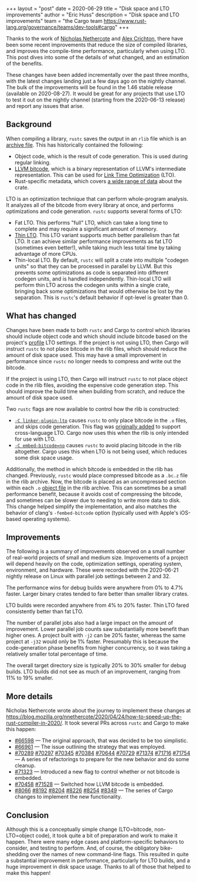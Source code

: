 +++
layout = "post"
date = 2020-06-29
title = "Disk space and LTO improvements"
author = "Eric Huss"
description = "Disk space and LTO improvements"
team = "the Cargo team <https://www.rust-lang.org/governance/teams/dev-tools#cargo>"
+++

Thanks to the work of [Nicholas Nethercote] and [Alex Crichton], there have been some recent improvements that reduce the size of compiled libraries, and improves the compile-time performance, particularly when using LTO. This post dives into some of the details of what changed, and an estimation of the benefits.

These changes have been added incrementally over the past three months, with the latest changes landing just a few days ago on the nightly channel. The bulk of the improvements will be found in the 1.46 stable release (available on 2020-08-27). It would be great for any projects that use LTO to test it out on the nightly channel (starting from the 2020-06-13 release) and report any issues that arise.

[Nicholas Nethercote]: https://github.com/nnethercote
[Alex Crichton]: https://github.com/alexcrichton/

## Background

When compiling a library, `rustc` saves the output in an `rlib` file which is an [archive file]. This has historically contained the following:

* Object code, which is the result of code generation. This is used during regular linking.
* [LLVM bitcode], which is a binary representation of LLVM's intermediate representation. This can be used for [Link Time Optimization] (LTO).
* Rust-specific metadata, which covers [a wide range of data][metadata] about the crate.

LTO is an optimization technique that can perform whole-program analysis. It analyzes all of the bitcode from every library at once, and performs optimizations and code generation. `rustc` supports several forms of LTO:

* Fat LTO. This performs "full" LTO, which can take a long time to complete and may require a significant amount of memory.
* [Thin LTO]. This LTO variant supports much better parallelism than fat LTO. It can achieve similar performance improvements as fat LTO (sometimes even better!), while taking much less total time by taking advantage of more CPUs.
* Thin-local LTO. By default, `rustc` will split a crate into multiple "codegen units" so that they can be processed in parallel by LLVM. But this prevents some optimizations as code is separated into different codegen units, and is handled independently. Thin-local LTO will perform thin LTO across the codegen units within a single crate, bringing back some optimizations that would otherwise be lost by the separation. This is `rustc`'s default behavior if opt-level is greater than 0.

## What has changed

Changes have been made to both `rustc` and Cargo to control which libraries should include object code and which should include bitcode based on the project's [profile] LTO settings. If the project is not using LTO, then Cargo will instruct `rustc` to not place bitcode in the rlib files, which should reduce the amount of disk space used. This may have a small improvement in performance since `rustc` no longer needs to compress and write out the bitcode.

If the project is using LTO, then Cargo will instruct `rustc` to not place object code in the rlib files, avoiding the expensive code generation step. This should improve the build time when building from scratch, and reduce the amount of disk space used.

Two `rustc` flags are now available to control how the rlib is constructed:

* [`-C linker-plugin-lto`] causes `rustc` to only place bitcode in the `.o` files, and skips code generation. This flag was [originally added][linker-plugin-lto-track] to support cross-language LTO. Cargo now uses this when the rlib is only intended for use with LTO.
* [`-C embed-bitcode=no`] causes `rustc` to avoid placing bitcode in the rlib altogether. Cargo uses this when LTO is not being used, which reduces some disk space usage.

Additionally, the method in which bitcode is embedded in the rlib has changed. Previously, `rustc` would place compressed bitcode as a `.bc.z` file in the rlib archive. Now, the bitcode is placed as an uncompressed section within each `.o` [object file] in the rlib archive. This can sometimes be a small performance benefit, because it avoids cost of compressing the bitcode, and sometimes can be slower due to needing to write more data to disk. This change helped simplify the implementation, and also matches the behavior of clang's `-fembed-bitcode` option (typically used with Apple's iOS-based operating systems).

## Improvements

The following is a summary of improvements observed on a small number of real-world projects of small and medium size. Improvements of a project will depend heavily on the code, optimization settings, operating system, environment, and hardware. These were recorded with the 2020-06-21 nightly release on Linux with parallel job settings between 2 and 32.

The performance wins for debug builds were anywhere from 0% to 4.7% faster. Larger binary crates tended to fare better than smaller library crates.

LTO builds were recorded anywhere from 4% to 20% faster. Thin LTO fared consistently better than fat LTO.

The number of parallel jobs also had a large impact on the amount of improvement. Lower parallel job counts saw substantially more benefit than higher ones. A project built with `-j2` can be 20% faster, whereas the same project at `-j32` would only be 1% faster. Presumably this is because the code-generation phase benefits from higher concurrency, so it was taking a relatively smaller total percentage of time.

The overall target directory size is typically 20% to 30% smaller for debug builds. LTO builds did not see as much of an improvement, ranging from 11% to 19% smaller.

## More details

Nicholas Nethercote wrote about the journey to implement these changes at <https://blog.mozilla.org/nnethercote/2020/04/24/how-to-speed-up-the-rust-compiler-in-2020/>. It took several PRs across `rustc` and Cargo to make this happen:

- [#66598](https://github.com/rust-lang/rust/pull/66598) — The original approach, that was decided to be too simplistic.
- [#66961](https://github.com/rust-lang/rust/issues/66961) — The issue outlining the strategy that was employed.
- [#70289](https://github.com/rust-lang/rust/pull/70289)
  [#70297](https://github.com/rust-lang/rust/pull/70297)
  [#70345](https://github.com/rust-lang/rust/pull/70345)
  [#70384](https://github.com/rust-lang/rust/pull/70384)
  [#70644](https://github.com/rust-lang/rust/pull/70644)
  [#70729](https://github.com/rust-lang/rust/pull/70729)
  [#71374](https://github.com/rust-lang/rust/pull/71374)
  [#71716](https://github.com/rust-lang/rust/pull/71716)
  [#71754](https://github.com/rust-lang/rust/pull/71754) — A series of refactorings to prepare for the new behavior and do some cleanup.
- [#71323](https://github.com/rust-lang/rust/pull/71323) — Introduced a new flag to control whether or not bitcode is embedded.
- [#70458](https://github.com/rust-lang/rust/pull/70458) [#71528](https://github.com/rust-lang/rust/pull/71528) — Switched how LLVM bitcode is embedded.
- [#8066](https://github.com/rust-lang/cargo/pull/8066)
  [#8192](https://github.com/rust-lang/cargo/pull/8192)
  [#8204](https://github.com/rust-lang/cargo/pull/8204)
  [#8226](https://github.com/rust-lang/cargo/pull/8226)
  [#8254](https://github.com/rust-lang/cargo/pull/8254)
  [#8349](https://github.com/rust-lang/cargo/pull/8349) — The series of Cargo changes to implement the new functionality.

## Conclusion

Although this is a conceptually simple change (LTO=bitcode, non-LTO=object code), it took quite a bit of preparation and work to make it happen. There were many edge cases and platform-specific behaviors to consider, and testing to perform. And, of course, the obligatory bike-shedding over the names of new command-line flags. This resulted in quite a substantial improvement in performance, particularly for LTO builds, and a huge improvement in disk space usage. Thanks to all of those that helped to make this happen!

[archive file]: https://en.wikipedia.org/wiki/Ar_(Unix)
[LLVM bitcode]: https://llvm.org/docs/BitCodeFormat.html
[Link Time Optimization]: https://llvm.org/docs/LinkTimeOptimization.html
[Thin LTO]: http://blog.llvm.org/2016/06/thinlto-scalable-and-incremental-lto.html
[profile]: https://doc.rust-lang.org/cargo/reference/profiles.html
[object file]: https://en.wikipedia.org/wiki/Object_file
[`-C linker-plugin-lto`]: https://doc.rust-lang.org/nightly/rustc/codegen-options/#linker-plugin-lto
[`-C embed-bitcode=no`]: https://doc.rust-lang.org/nightly/rustc/codegen-options/#embed-bitcode
[metadata]: https://github.com/rust-lang/rust/blob/0b66a89735305ebac93894461559576495ab920e/src/librustc_metadata/rmeta/mod.rs#L172-L214
[linker-plugin-lto-track]: https://github.com/rust-lang/rust/issues/49879

